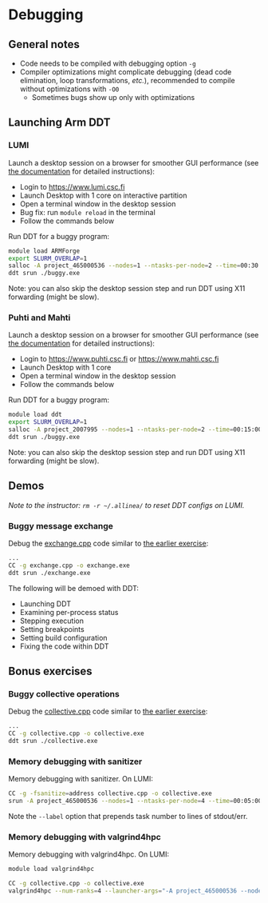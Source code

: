 # Debugging

## General notes

- Code needs to be compiled with debugging option `-g`
- Compiler optimizations might complicate debugging (dead code
  elimination, loop transformations, *etc.*), recommended to
  compile without optimizations with `-O0`
    - Sometimes bugs show up only with optimizations


## Launching Arm DDT

### LUMI

Launch a desktop session on a browser for smoother GUI performance
(see [the documentation](https://docs.lumi-supercomputer.eu/runjobs/webui/) for detailed instructions):
* Login to https://www.lumi.csc.fi
* Launch Desktop with 1 core on interactive partition
* Open a terminal window in the desktop session
* Bug fix: run `module reload` in the terminal
* Follow the commands below

Run DDT for a buggy program:
```bash
module load ARMForge
export SLURM_OVERLAP=1
salloc -A project_465000536 --nodes=1 --ntasks-per-node=2 --time=00:30:00 --partition=debug
ddt srun ./buggy.exe
```

Note: you can also skip the desktop session step and run DDT using X11 forwarding (might be slow).

### Puhti and Mahti

Launch a desktop session on a browser for smoother GUI performance
(see [the documentation](https://docs.csc.fi/computing/webinterface/desktop/) for detailed instructions):
* Login to https://www.puhti.csc.fi or https://www.mahti.csc.fi
* Launch Desktop with 1 core
* Open a terminal window in the desktop session
* Follow the commands below

Run DDT for a buggy program:
```bash
module load ddt
export SLURM_OVERLAP=1
salloc -A project_2007995 --nodes=1 --ntasks-per-node=2 --time=00:15:00 --partition=test
ddt srun ./buggy.exe
```

Note: you can also skip the desktop session step and run DDT using X11 forwarding (might be slow).


## Demos

*Note to the instructor: `rm -r ~/.allinea/` to reset DDT configs on LUMI.*

### Buggy message exchange

Debug the [exchange.cpp](exchange.cpp) code similar to
[the earlier exercise](../message-exchange/):
```bash
...
CC -g exchange.cpp -o exchange.exe
ddt srun ./exchange.exe
```

The following will be demoed with DDT:
* Launching DDT
* Examining per-process status
* Stepping execution
* Setting breakpoints
* Setting build configuration
* Fixing the code within DDT

## Bonus exercises

### Buggy collective operations

Debug the [collective.cpp](collective.cpp) code similar to
[the earlier exercise](../collectives/):
```bash
...
CC -g collective.cpp -o collective.exe
ddt srun ./collective.exe
```

### Memory debugging with sanitizer

Memory debugging with sanitizer. On LUMI:
```bash
CC -g -fsanitize=address collective.cpp -o collective.exe
srun -A project_465000536 --nodes=1 --ntasks-per-node=4 --time=00:05:00 --partition=debug --label ./collective.exe
```

Note the `--label` option that prepends task number to lines of stdout/err.

### Memory debugging with valgrind4hpc

Memory debugging with valgrind4hpc. On LUMI:

```bash
module load valgrind4hpc

CC -g collective.cpp -o collective.exe
valgrind4hpc --num-ranks=4 --launcher-args="-A project_465000536 --nodes=1 --ntasks-per-node=4 --time=00:05:00 --partition=debug" ./collective.exe
```

